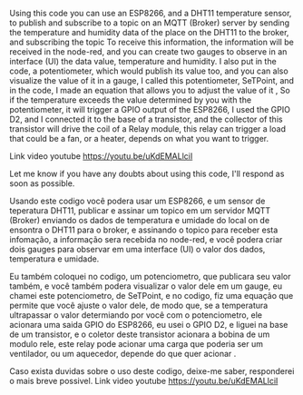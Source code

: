 Using this code you can use an ESP8266, and a DHT11 temperature sensor, to publish and subscribe to a topic on an MQTT (Broker) server 
by sending the temperature and humidity data of the place on the DHT11 to the broker, and subscribing the topic To receive this
information, the information will be received in the node-red, and you can create two gauges to observe in an interface (UI) the data
value, temperature and humidity. I also put in the code, a potentiometer, which would publish its value too, and you can also visualize
the value of it in a gauge, I called this potentiometer, SeTPoint, and in the code, I made an equation that allows you to adjust the value
of it , So if the temperature exceeds the value determined by you with the potentiometer, it will trigger a GPIO output of the ESP8266, 
I used the GPIO D2, and I connected it to the base of a transistor, and the collector of this transistor will drive the coil of a
Relay module, this relay can trigger a load that could be a fan, or a heater, depends on what you want to trigger.

Link video youtube https://youtu.be/uKdEMALlciI 

Let me know if you have any doubts about using this code, I'll respond as soon as possible.


Usando este codigo você podera usar um ESP8266, e um sensor de teperatura DHT11, publicar e assinar um topico em um servidor MQTT (Broker) 
enviando os dados de temperatura e umidade do local on de ensontra o DHT11 para o broker, e assinando o topico para receber esta infomação,
a informação sera recebida no node-red, e você podera criar dois gauges para observar em uma interface (UI) o valor dos dados, temperatura
e umidade.

Eu também coloquei no codigo, um potenciometro, que publicara seu valor também, e você também podera visualizar o valor dele em um gauge,
eu chamei este potenciometro, de SeTPoint, e no codigo, fiz uma equação que permite que você ajuste o valor dele, de modo que, 
se a temperatura ultrapassar o valor determiando por você com o potenciometro, ele acionara uma saida GPIO do ESP8266, eu usei o GPIO D2,
e liguei na base de um transistor, e o coletor deste transistor acionara a bobina de um modulo rele, este relay pode acionar uma
carga que poderia ser um ventilador, ou um aquecedor, depende do que quer acionar .

Caso exista duvidas sobre o uso deste codigo, deixe-me saber, responderei o mais breve possivel. 
Link video youtube https://youtu.be/uKdEMALlciI 
